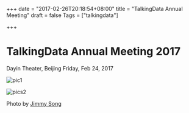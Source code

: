 +++
date = "2017-02-26T20:18:54+08:00"
title = "TalkingData Annual Meeting"
draft = false
Tags = ["talkingdata"]

+++

# TalkingData Annual Meeting 2017

Dayin Theater, Beijing Friday, Feb 24, 2017

![pic1](http://olz1di9xf.bkt.clouddn.com/2017022401.jpeg)

![pics2](http://olz1di9xf.bkt.clouddn.com/2017022402.jpeg)

Photo by [Jimmy Song](http://rootsongjc.github.io)

